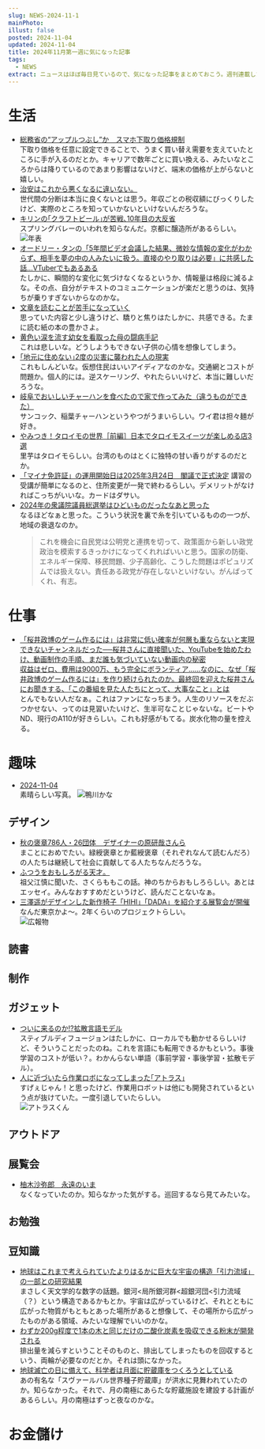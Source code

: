 ```yaml
---
slug: NEWS-2024-11-1
mainPhoto: 
illust: false
posted: 2024-11-04
updated: 2024-11-04
title: 2024年11月第一週に気になった記事
tags:
  - NEWS
extract: ニュースはほぼ毎日見ているので、気になった記事をまとめておこう。週刊連載したい。
---
```

# 生活

- [総務省の“アップルつぶし”か　スマホ下取り価格規制](https://ascii.jp/elem/000/004/231/4231933/4/)  
  下取り価格を任意に設定できることで、うまく買い替え需要を支えていたところに手が入るのだとか。キャリアで数年ごとに買い換える、みたいなところからは降りているのであまり影響はないけど、端末の価格が上がらないと嬉しい。
- [治安はこれから悪くなるに違いない。](https://blog.tinect.jp/?p=88067)  
  世代間の分断は本当に良くないとは思う。年収ごとの税収額にびっくりしたけど、実際のところを知っていかないといけないんだろうな。
- [キリンの｢クラフトビール｣が苦戦､10年目の大反省](https://toyokeizai.net/articles/-/835762?page=3)  
  スプリングバレーのいわれを知らなんだ。京都に醸造所があるらしい。
  ![年表](../../images/news/2024-11-04-NEWS/01.png)
- [オードリー・タンの「5年間ビデオ会議した結果、微妙な情報の変化がわからず、相手を夢の中の人みたいに扱う。直接のやり取りは必要」に共感した話…VTuberでもあるある](https://togetter.com/li/2459275)  
  たしかに、瞬間的な変化に気づけなくなるというか、情報量は格段に減るよな。その点、自分がテキストのコミュニケーションが楽だと思うのは、気持ちが乗りすぎないからなのかな。
- [文章を読むことが苦手になっていく](https://blog.3qe.us/entry/2024/11/02/044339)  
  思っていた内容と少し違うけど、驕りと焦りはたしかに、共感できる。たまに読む紙の本の豊かさよ。
- [黄色い涙を流す幼女を看取った母の闘病手記](https://toyokeizai.net/articles/-/837101?page=10)  
  これは悲しいな。どうしようもできない子供の心情を想像してしまう。
- [｢地元に住めない｣2度の災害に襲われた人の現実](https://toyokeizai.net/articles/-/837479)  
  これもしんどいな。仮想住民はいいアイディアなのかな。交通網とコストが問題か。個人的には。逆スケーリング、やれたらいいけど、本当に難しいだろうな。
- [岐阜でおいしいチャーハンを食べたので家で作ってみた（違うものができた）](https://dailyportalz.jp/kiji/sancock-chanan-tsukuru)  
  サンコック、稲葉チャーハンというやつがうまいらしい。ワイ君は担々麺が好き。
- [やみつき！タロイモの世界［前編］日本でタロイモスイーツが楽しめる店3選](https://80c.jp/column/20241031-1.html?utm_source=rss&utm_medium=rss&utm_campaign=20241031-1)  
  里芋はタロイモらしい。台湾のものはとくに独特の甘い香りがするのだとか。
- [「マイナ免許証」の運用開始日は2025年3月24日　閣議で正式決定](https://www.itmedia.co.jp/mobile/articles/2410/29/news149.html)  講習の受講が簡単になるのと、住所変更が一発で終わるらしい。デメリットがなければこっちがいいな。カードはダサい。
- [2024年の衆議院議員総選挙はひどいものだったなあと思った](http://finalvent.cocolog-nifty.com/fareastblog/2024/10/post-042148.html)  
  なるほどなぁと思った。こういう状況を裏で糸を引いているものの一つが、地域の衰退なのか。  
  > これを機会に自民党は公明党と連携を切って、政策面から新しい政党政治を模索するきっかけになってくれればいいと思う。国家の防衛、エネルギー保障、移民問題、少子高齢化、こうした問題はポピュリズムでは扱えない。責任ある政党が存在しないといけない。がんばってくれ、有志。
# 仕事

- [「桜井政博のゲーム作るには」は非常に低い確率が何層も重ならないと実現できないチャンネルだった──桜井さんに直接聞いた、YouTubeを始めたわけ、動画制作の手順、まだ誰も気づいていない動画内の秘密](https://news.denfaminicogamer.jp/interview/221228a/3)  
  [収益はゼロ、費用は9000万、もう完全にボランティア……なのに、なぜ「桜井政博のゲーム作るには」を作り続けられたのか。最終回を迎えた桜井さんにお聞きする、「この番組を見た人たちにとって、大事なこと」とは](https://news.denfaminicogamer.jp/interview/241105s/4)  
  とんでもない人だなぁ。これはファンになっちまう。人生のリソースをだぶつかせない、ってのは見習いたいけど、生半可なことじゃないな。ビートやND、現行のA110が好きらしい。これも好感がもてる。炭水化物の量を控える。

# 趣味

- [2024-11-04](https://akarusa.hatenablog.com/entry/2024/11/04/074656)  
  素晴らしい写真。
   ![鴨川かな](../../images/news/2024-11-04-NEWS/03.png)

## デザイン

- [秋の褒章786人・26団体　デザイナーの原研哉さんら](https://www.nikkei.com/article/DGXZQOUE319XQ0R31C24A0000000/)  
  まことにおめでたい。緑綬褒章とか藍綬褒章（それぞれなんて読むんだろ）の人たちは継続して社会に貢献してる人たちなんだろうな。
- [ふつうをおもしろがる天才。](https://www.1101.com/n/s/sobue_sakuramomoko/2024-11-06.html)  
  祖父江慎に聞いた、さくらももこの話。神のちからおもしろらしい。あとはエッセイ。みんなおすすめだというけど、読んだことないなぁ。
- [三澤遥がデザインした新作椅子「HIHI」「DADA」を紹介する展覧会が開催](https://www.axismag.jp/posts/2024/11/623710.html)  
  なんだ東京かよ〜。2年くらいのプロジェクトらしい。  
  ![広報物](../../images/news/2024-11-04-NEWS/04.png)
## 読書

## 制作

## ガジェット

- [ついに来るのか!?拡散言語モデル](https://note.com/shi3zblog/n/nf98f1af25512)  
  スティブルディフュージョンはたしかに、ローカルでも動かせるらしいけど、そういうことだったのね。これを言語にも転用できるかもという。事後学習のコストが低い？。わかんらない単語（事前学習・事後学習・拡散モデル）。
- [人に近づいたら作業ロボになってしまった｢アトラス｣](https://www.gizmodo.jp/2024/11/bostondynamics_atlas.html)  
  すげぇじゃん！と思ったけど、作業用ロボットは他にも開発されているという点が抜けていた。一度引退していたらしい。  
  ![アトラスくん](../../images/news/2024-11-04-NEWS/02.png)
## アウトドア

## 展覧会

- [柚木沙弥郎　永遠のいま](https://www.japandesign.ne.jp/event/yunokisamiro-ima/)  
  なくなっていたのか。知らなかった気がする。巡回するなら見てみたいな。
## お勉強

## 豆知識

- [地球はこれまで考えられていたよりはるかに巨大な宇宙の構造「引力流域」の一部との研究結果](https://gigazine.net/news/20241102-cosmic-mega-structures-basin-of-attraction/)  
  まさしく天文学的な数字の話題。銀河<局所銀河群<超銀河団<引力流域（？）という構造であるかもとか。宇宙は広がっているけど、それとともに広がった物質がもともとあった場所があると想像して、その場所から広がったものがある領域、みたいな理解でいいのかな。
- [わずか200g程度で1本の木と同じだけの二酸化炭素を吸収できる粉末が開発される](https://gigazine.net/news/20241103-carbon-dioxide-capture-powder/)  
  排出量を減らすということそのものと、排出してしまったものを回収するという、両輪が必要なのだとか。それは頭になかった。
- [地球滅亡の日に備えて、科学者は月面に貯蔵庫をつくろうとしている](https://wired.jp/article/sz-scientists-want-to-build-a-doomsday-vault-on-the-moon/)  
  あの有名な「スヴァールバル世界種子貯蔵庫」が洪水に見舞われていたのか。知らなかった。それで、月の南極にあらたな貯蔵施設を建設する計画があるらしい。月の南極はずっと夜なのかな。
# お金儲け
